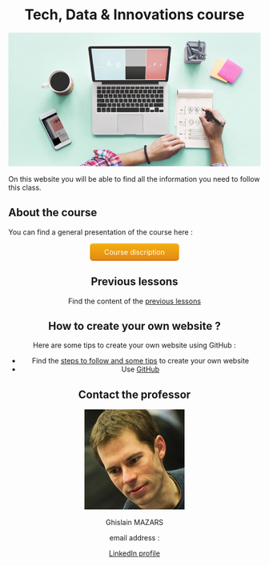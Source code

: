 <!DOCTYPE HTML> 

<meta charset="utf-8">

<meta name="keywords" content="Tech, Data, Innovations, Vourse, digital management"> 

<meta name="description" content="Do you want to understand the world of technologies? Take this course!">

<head>
  <h1 align="center">Tech, Data & Innovations course</h1>
  <img src="Create-your-website.jpg">
<head> 

<body>
<p>On this website you will be able to find all the information you need to follow this class.<p>


## About the course
You can find a general presentation of the course here :
 <center><a href="course_presentation.md" class="button24">Course discription</a><center>
  
## Previous lessons
Find the content of the [previous lessons](PreviousLessons)


## How to create your own website ?
Here are some tips to create your own website using GitHub :
- Find the [steps to follow and some tips](https://adelebnt.github.io/Create-a-website-on-GitHub/) to create your own website
- Use [GitHub](https://github.com/)

## Contact the professor
<img src="Tech%20data...%20Ghislain%20Mazars.jpg">

Ghislain MAZARS

email address : 

[LinkedIn profile](https://fr.linkedin.com/in/ghislainmazars)
</body>

<style>
a.button24 {
  display: inline-block;
  color: white;
  text-decoration: none;
  padding: .5em 2em;
  outline: none;
  border-width: 2px 0;
  border-style: solid none;
  border-color: #FDBE33 #000 #D77206;
  border-radius: 6px;
  background: linear-gradient(#F3AE0F, #E38916) #E38916;
  transition: 0.2s;
} 
a.button24:hover { background: linear-gradient(#f5ae00, #f59500) #f5ae00; }
a.button24:active { background: linear-gradient(#f59500, #f5ae00) #f59500; }
 </style>
